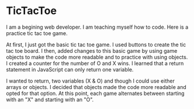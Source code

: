 # TicTacToe

I am a begining web developer. I am teaching myself how to code. Here is a practice tic tac toe game. 

At first, I just got the basic tic tac toe game. I used buttons to create the tic tac toe board. 
I then, added changes to this basic game by using game objects to make the code more readable and to practice with using objects. 
I created a counter for the number of O and X wins. I learned that a return statement in JavaScript can only return one variable.

I wanted to return, two variables (X & O) and though I could use either arrays or objects. I decided that objects made the code 
more readable and opted for that option. At this point, each game alternates between starting with an "X" and starting with an "O". 


